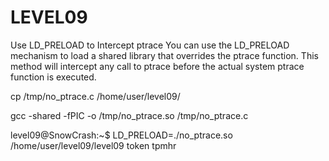 LEVEL09
======


Use LD_PRELOAD to Intercept ptrace
You can use the LD_PRELOAD mechanism to load a shared library that overrides the ptrace function. This method will intercept any call to ptrace before the actual system ptrace function is executed.

cp /tmp/no_ptrace.c /home/user/level09/

gcc -shared -fPIC -o /tmp/no_ptrace.so /tmp/no_ptrace.c


level09@SnowCrash:~$ LD_PRELOAD=./no_ptrace.so /home/user/level09/level09 token
tpmhr

